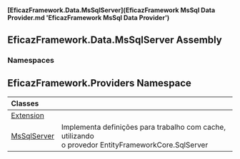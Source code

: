 #### [EficazFramework.Data.MsSqlServer](EficazFramework MsSql Data Provider.md 'EficazFramework MsSql Data Provider')

## EficazFramework.Data.MsSqlServer Assembly
### Namespaces

<a name='EficazFramework.Providers'></a>

## EficazFramework.Providers Namespace

| Classes | |
| :--- | :--- |
| [Extension](EficazFramework.Providers/Extension.md 'EficazFramework.Providers.Extension') | |
| [MsSqlServer](EficazFramework.Providers/MsSqlServer.md 'EficazFramework.Providers.MsSqlServer') | Implementa definições para trabalho com cache, utilizando<br/>o provedor EntityFrameworkCore.SqlServer |
